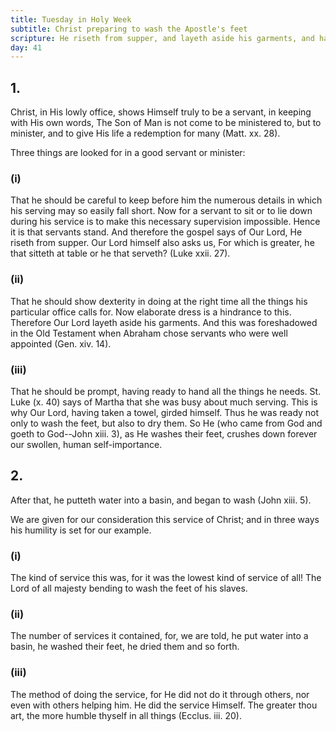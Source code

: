 ```yaml
---
title: Tuesday in Holy Week
subtitle: Christ preparing to wash the Apostle's feet
scripture: He riseth from supper, and layeth aside his garments, and having taken a towel, girded himself.--(John xiii. 4).
day: 41
---
```


## 1.

Christ, in His lowly office, shows Himself truly to be a servant, in keeping with His own words, The Son of Man is not come to be ministered to, but to minister, and to give His life a redemption for many (Matt. xx. 28).

Three things are looked for in a good servant or minister:

### (i)

That he should be careful to keep before him the numerous details in which his serving may so easily fall short. Now for a servant to sit or to lie down during his service is to make this necessary supervision impossible. Hence it is that servants stand. And therefore the gospel says of Our Lord, He riseth from supper. Our Lord himself also asks us, For which is greater, he that sitteth at table or he that serveth? (Luke xxii. 27).

### (ii)

That he should show dexterity in doing at the right time all the things his particular office calls for. Now elaborate dress is a hindrance to this. Therefore Our Lord layeth aside his garments. And this was foreshadowed in the Old Testament when Abraham chose servants who were well appointed (Gen. xiv. 14).

### (iii)

That he should be prompt, having ready to hand all the things he needs. St. Luke (x. 40) says of Martha that she was busy about much serving. This is why Our Lord, having taken a towel, girded himself. Thus he was ready not only to wash the feet, but also to dry them. So He (who came from God and goeth to God--John xiii. 3), as He washes their feet, crushes down forever our swollen, human self-importance.

## 2.

After that, he putteth water into a basin, and began to wash (John xiii. 5).

We are given for our consideration this service of Christ; and in three ways his humility is set for our example.

### (i)

The kind of service this was, for it was the lowest kind of service of all! The Lord of all majesty bending to wash the feet of his slaves.

### (ii)

The number of services it contained, for, we are told, he put water into a basin, he washed their feet, he dried them and so forth.

### (iii)

The method of doing the service, for He did not do it through others, nor even with others helping him. He did the service Himself. The greater thou art, the more humble thyself in all things (Ecclus. iii. 20).
